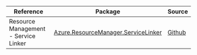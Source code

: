 | Reference | Package | Source |
|---|---|---|
|Resource Management - Service Linker|[Azure.ResourceManager.ServiceLinker](https://www.nuget.org/packages/Azure.ResourceManager.ServiceLinker)|[Github](https://github.com/Azure/azure-sdk-for-net/blob/main/sdk/servicelinker/Azure.ResourceManager.ServiceLinker)|
